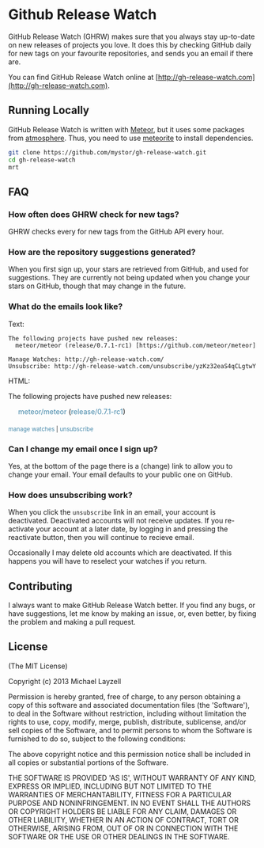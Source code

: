 Github Release Watch
====================

GitHub Release Watch (GHRW) makes sure that you always stay up-to-date on new releases of projects you love.  It does this by checking GitHub daily for new tags on your favourite repositories, and sends you an email if there are.

You can find GitHub Release Watch online at [http://gh-release-watch.com](http://gh-release-watch.com).

## Running Locally

GitHub Release Watch is written with [Meteor](http://meteor.com), but it uses some packages from [atmosphere](http://atmosphere.meteor.com).  Thus, you need to use [meteorite](https://github.com/oortcloud/meteorite) to install dependencies.
```bash
git clone https://github.com/mystor/gh-release-watch.git
cd gh-release-watch
mrt
```

## FAQ

### How often does GHRW check for new tags?
GHRW checks every for new tags from the GitHub API every hour.

### How are the repository suggestions generated?
When you first sign up, your stars are retrieved from GitHub, and used for suggestions. They are currently not being updated when you change your stars on GitHub, though that may change in the future.

### What do the emails look like?

Text:
```
The following projects have pushed new releases:
  meteor/meteor (release/0.7.1-rc1) [https://github.com/meteor/meteor]

Manage Watches: http://gh-release-watch.com/
Unsubscribe: http://gh-release-watch.com/unsubscribe/yzKz32eaS4qCLgtwY
```

HTML:
<p>The following projects have pushed new releases:</p><ul style="margin: 0px 0px 0px 20px; padding: 0px;"><li style="list-style-type: none; margin-bottom: 5px;"><a style="color: #4488AA; text-decoration: none;" href="https://github.com/meteor/meteor">meteor/meteor</a> (<a style="color: #4488AA; text-decoration: none;" href="https://github.com/meteor/meteor/releases/tag/release%2F0.7.1-rc1">release/0.7.1-rc1</a>)</li></ul><small style="margin-top: 20px; display: block;"><a style="color: #4488AA; text-decoration: none;" href="http://gh-release-watch.com/">manage watches</a> | <a style="color: #4488AA; text-decoration: none;" href=3D"http://gh-release-watch.com/unsubscribe/yzKz32eaS4qCLgtwY">unsubscribe</a></small>

### Can I change my email once I sign up?
Yes, at the bottom of the page there is a (change) link to allow you to change your email.  Your email defaults to your public one on GitHub.

### How does unsubscribing work?
When you click the `unsubscribe` link in an email, your account is deactivated.  Deactivated accounts will not receive updates.  If you re-activate your account at a later date, by logging in and pressing the reactivate button, then you will continue to recieve email.

Occasionally I may delete old accounts which are deactivated.  If this happens you will have to reselect your watches if you return.

## Contributing
I always want to make GitHub Release Watch better. If you find any bugs, or have suggestions, let me know by making an issue, or, even better, by fixing the problem and making a pull request.

## License

(The MIT License)

Copyright (c) 2013 Michael Layzell

Permission is hereby granted, free of charge, to any person obtaining
a copy of this software and associated documentation files (the
'Software'), to deal in the Software without restriction, including
without limitation the rights to use, copy, modify, merge, publish,
distribute, sublicense, and/or sell copies of the Software, and to
permit persons to whom the Software is furnished to do so, subject to
the following conditions:

The above copyright notice and this permission notice shall be
included in all copies or substantial portions of the Software.

THE SOFTWARE IS PROVIDED 'AS IS', WITHOUT WARRANTY OF ANY KIND,
EXPRESS OR IMPLIED, INCLUDING BUT NOT LIMITED TO THE WARRANTIES OF
MERCHANTABILITY, FITNESS FOR A PARTICULAR PURPOSE AND NONINFRINGEMENT.
IN NO EVENT SHALL THE AUTHORS OR COPYRIGHT HOLDERS BE LIABLE FOR ANY
CLAIM, DAMAGES OR OTHER LIABILITY, WHETHER IN AN ACTION OF CONTRACT,
TORT OR OTHERWISE, ARISING FROM, OUT OF OR IN CONNECTION WITH THE
SOFTWARE OR THE USE OR OTHER DEALINGS IN THE SOFTWARE.

